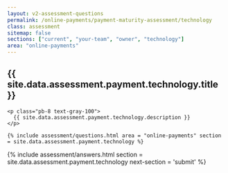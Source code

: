 ```yaml
---
layout: v2-assessment-questions
permalink: /online-payments/payment-maturity-assessment/technology
class: assessment
sitemap: false
sections: ["current", "your-team", "owner", "technology"]
area: "online-payments"
---
```


<div class="bg-black">
  <div class="pt-10 px-6 md:px-10 border-b-[1px] border-b-purple-50">
    <h2 class="text-3xl font-semibold pb-2">
      {{ site.data.assessment.payment.technology.title }}
    </h2>

    <p class="pb-8 text-gray-100">
      {{ site.data.assessment.payment.technology.description }}
    </p>

    {% include assessment/questions.html area = "online-payments" section = site.data.assessment.payment.technology %}
  </div>
</div>

<div class="px-6 md:px-10 pb-5">
  {% include assessment/answers.html section = site.data.assessment.payment.technology next-section = 'submit' %}
</div>